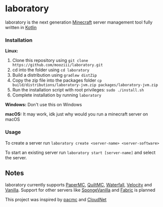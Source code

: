 # laboratory

laboratory is the next generation [Minecraft](https://minecraft.net) server management tool fully written in [Kotlin](https://kotlinlang.org)

### Installation

**Linux:**

1. Clone this repository using `git clone https://github.com/mooziii/laboratory.git`
2. cd into the folder using `cd laboratory`
3. Build a distribution using `gradlew distZip` 
4. Copy the zip file into the packages folder `cp build/distributions/laboratory-jvm.zip packages/laboratory-jvm.zip`
5. Run the installation script with root privileges: `sudo ./install.sh`
6. Complete installation by running `laboratory`

**Windows:**
Don't use this on Windows

**macOS:**
It may work, idk just why would you run a minecraft server on macOS


### Usage

To create a server run `laboratory create <server-name> <server-software>`

To start an existing server run `laboratory start [server-name]` and select the server.

## Notes

laboratory currently supports [PaperMC](https://papermc.io), [QuiltMC](https://quiltmc.org), [Waterfall](https://papermc.io/downloads#Waterfall), [Velocity](https://papermc.io/downloads#Velocity) and [Vanilla](https://minecraft.net).
Support for other servers like [SpongeVanilla](https://spongepowered.org/downloads/spongevanilla) and [Fabric](https://fabricmc.net/) is planned

This project was inspired by [pacmc](https://github.com/jakobkmar/pacmc) and [CloudNet](https://github.com/CloudNetService/CloudNet-v3)